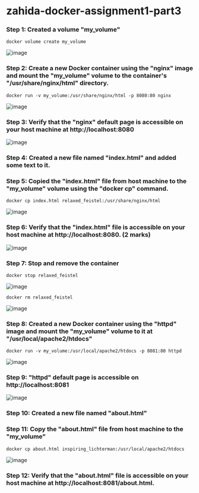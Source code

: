 # zahida-docker-assignment1-part3
### Step 1: Created a volume "my_volume"
```
docker volume create my_volume
```

![image](https://github.com/zahydakhan/zahida-docker-assignment1-part3/assets/45081511/bd410e80-e11e-4d89-830e-6bf1184e082d)

### Step 2: Create a new Docker container using the "nginx" image and mount the "my_volume" volume to the container's "/usr/share/nginx/html" directory.
```
docker run -v my_volume:/usr/share/nginx/html -p 8080:80 nginx
```
![image](https://github.com/zahydakhan/zahida-docker-assignment1-part3/assets/45081511/eb09edd9-3fe7-428e-8737-34f794d002ac)

### Step 3: Verify that the "nginx" default page is accessible on your host machine at http://localhost:8080
![image](https://github.com/zahydakhan/zahida-docker-assignment1-part3/assets/45081511/b9e869ca-a22e-472b-be50-efb05ec5a13b)

### Step 4: Created a new file named "index.html" and added some text to it.

### Step 5: Copied the "index.html" file from host machine to the "my_volume" volume using the "docker cp" command.
```
docker cp index.html relaxed_feistel:/usr/share/nginx/html
```
![image](https://github.com/zahydakhan/zahida-docker-assignment1-part3/assets/45081511/9333392a-65d9-4543-a3b3-87be9be60e12)

### Step 6: Verify that the "index.html" file is accessible on your host machine at http://localhost:8080. (2 marks)
![image](https://github.com/zahydakhan/zahida-docker-assignment1-part3/assets/45081511/40ab9b8a-32ca-45ca-9d2b-76f029a24f11)

### Step 7: Stop and remove the container
```
docker stop relaxed_feistel
```
![image](https://github.com/zahydakhan/zahida-docker-assignment1-part3/assets/45081511/64a0d884-83f6-4640-a10e-5b95f27d2619)

```
docker rm relaxed_feistel
```
![image](https://github.com/zahydakhan/zahida-docker-assignment1-part3/assets/45081511/b5a40a98-cfab-49c7-aa6f-941d90f87537)

### Step 8: Created a new Docker container using the "httpd" image and mount the "my_volume" volume to it at "/usr/local/apache2/htdocs"
```
docker run -v my_volume:/usr/local/apache2/htdocs -p 8081:80 httpd
```
![image](https://github.com/zahydakhan/zahida-docker-assignment1-part3/assets/45081511/00da8cd6-18cc-473b-9dc3-b59a065b1068)

### Step 9: "httpd" default page is accessible on http://localhost:8081

![image](https://github.com/zahydakhan/zahida-docker-assignment1-part3/assets/45081511/6ea72a37-08e8-42b1-b843-5cf584d94d42)

### Step 10: Created a new file named "about.html"
### Step 11: Copy the "about.html" file from host machine to the "my_volume"
```
docker cp about.html inspiring_lichterman:/usr/local/apache2/htdocs
```
![image](https://github.com/zahydakhan/zahida-docker-assignment1-part3/assets/45081511/a064ed6e-9d16-4815-a962-c5df913df130)


### Step 12: Verify that the "about.html" file is accessible on your host machine at http://localhost:8081/about.html.







